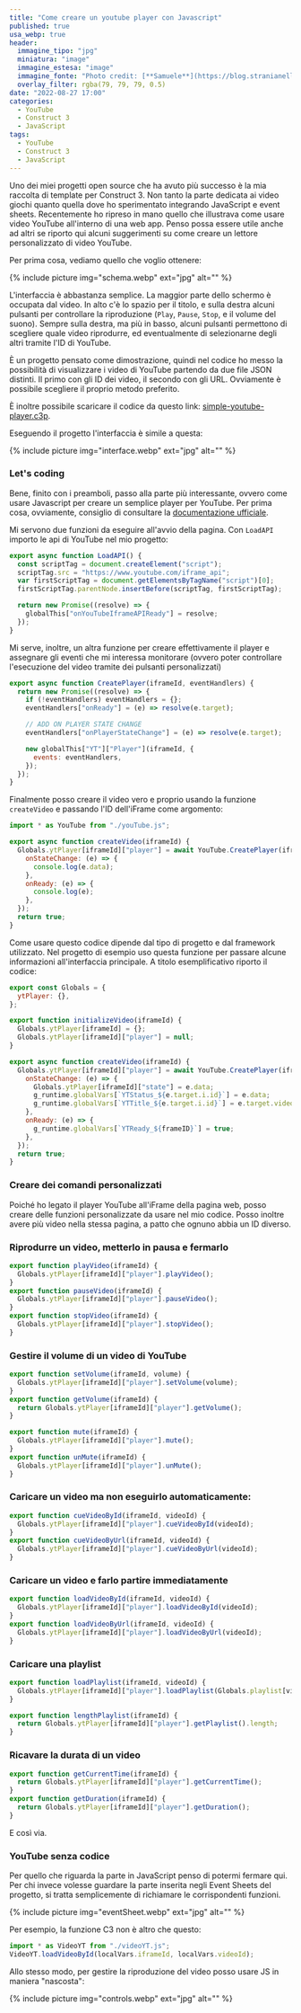 ```yaml
---
title: "Come creare un youtube player con Javascript"
published: true
usa_webp: true
header:
  immagine_tipo: "jpg"
  miniatura: "image"
  immagine_estesa: "image"
  immagine_fonte: "Photo credit: [**Samuele**](https://blog.stranianelli.com/)"
  overlay_filter: rgba(79, 79, 79, 0.5)
date: "2022-08-27 17:00"
categories:
  - YouTube
  - Construct 3
  - JavaScript
tags:
  - YouTube
  - Construct 3
  - JavaScript
---
```


Uno dei miei progetti open source che ha avuto più successo è la mia raccolta di template per Construct 3. Non tanto la parte dedicata ai video giochi quanto quella dove ho sperimentato integrando JavaScript e event sheets. Recentemente ho ripreso in mano quello che illustrava come usare video YouTube all'interno di una web app. Penso possa essere utile anche ad altri se riporto qui alcuni suggerimenti su come creare un lettore personalizzato di video YouTube.

Per prima cosa, vediamo quello che voglio ottenere:

{% include picture img="schema.webp" ext="jpg" alt="" %}

L'interfaccia è abbastanza semplice. La maggior parte dello schermo è occupata dal video. In alto c'è lo spazio per il titolo, e sulla destra alcuni pulsanti per controllare la riproduzione (`Play`, `Pause`, `Stop`, e il volume del suono). Sempre sulla destra, ma più in basso, alcuni pulsanti permettono di scegliere quale video riprodurre, ed eventualmente di selezionarne degli altri tramite l'ID di YouTube.

È un progetto pensato come dimostrazione, quindi nel codice ho messo la possibilità di visualizzare i video di YouTube partendo da due file JSON distinti. Il primo con gli ID dei video, il secondo con gli URL. Ovviamente è possibile scegliere il proprio metodo preferito.

È inoltre possibile scaricare il codice da questo link: [simple-youtube-player.c3p](https://blog.stranianelli.com/c3p/simple-youtube-player.c3p).

Eseguendo il progetto l'interfaccia è simile a questa:

{% include picture img="interface.webp" ext="jpg" alt="" %}

### Let's coding

Bene, finito con i preamboli, passo alla parte più interessante, ovvero come usare Javascript per creare un semplice player per YouTube. Per prima cosa, ovviamente, consiglio di consultare la [documentazione ufficiale](https://developers.google.com/youtube/iframe_api_reference).

Mi servono due funzioni da eseguire all'avvio della pagina. Con `LoadAPI` importo le api di YouTube nel mio progetto:

```js
export async function LoadAPI() {
  const scriptTag = document.createElement("script");
  scriptTag.src = "https://www.youtube.com/iframe_api";
  var firstScriptTag = document.getElementsByTagName("script")[0];
  firstScriptTag.parentNode.insertBefore(scriptTag, firstScriptTag);

  return new Promise((resolve) => {
    globalThis["onYouTubeIframeAPIReady"] = resolve;
  });
}
```

Mi serve, inoltre, un altra funzione per creare effettivamente il player e assegnare gli eventi che mi interessa monitorare (ovvero poter controllare l'esecuzione del video tramite dei pulsanti personalizzati)

```js
export async function CreatePlayer(iframeId, eventHandlers) {
  return new Promise((resolve) => {
    if (!eventHandlers) eventHandlers = {};
    eventHandlers["onReady"] = (e) => resolve(e.target);

    // ADD ON PLAYER STATE CHANGE
    eventHandlers["onPlayerStateChange"] = (e) => resolve(e.target);

    new globalThis["YT"]["Player"](iframeId, {
      events: eventHandlers,
    });
  });
}
```

Finalmente posso creare il video vero e proprio usando la funzione `createVideo` e passando l'ID dell'iFrame come argomento:

```js
import * as YouTube from "./youTube.js";

export async function createVideo(iframeId) {
  Globals.ytPlayer[iframeId]["player"] = await YouTube.CreatePlayer(iframeId, {
    onStateChange: (e) => {
      console.log(e.data);
    },
    onReady: (e) => {
      console.log(e);
    },
  });
  return true;
}
```

Come usare questo codice dipende dal tipo di progetto e dal framework utilizzato. Nel progetto di esempio uso questa funzione per passare alcune informazioni all'interfaccia principale. A titolo esemplificativo riporto il codice:

```js
export const Globals = {
  ytPlayer: {},
};

export function initializeVideo(iframeId) {
  Globals.ytPlayer[iframeId] = {};
  Globals.ytPlayer[iframeId]["player"] = null;
}

export async function createVideo(iframeId) {
  Globals.ytPlayer[iframeId]["player"] = await YouTube.CreatePlayer(iframeId, {
    onStateChange: (e) => {
      Globals.ytPlayer[iframeId]["state"] = e.data;
      g_runtime.globalVars[`YTStatus_${e.target.i.id}`] = e.data;
      g_runtime.globalVars[`YTTitle_${e.target.i.id}`] = e.target.videoTitle;
    },
    onReady: (e) => {
      g_runtime.globalVars[`YTReady_${frameID}`] = true;
    },
  });
  return true;
}
```

### Creare dei comandi personalizzati

Poiché ho legato il player YouTube all'iFrame della pagina web, posso creare delle funzioni personalizzate da usare nel mio codice. Posso inoltre avere più video nella stessa pagina, a patto che ognuno abbia un ID diverso.

### Riprodurre un video, metterlo in pausa e fermarlo

```js
export function playVideo(iframeId) {
  Globals.ytPlayer[iframeId]["player"].playVideo();
}
export function pauseVideo(iframeId) {
  Globals.ytPlayer[iframeId]["player"].pauseVideo();
}
export function stopVideo(iframeId) {
  Globals.ytPlayer[iframeId]["player"].stopVideo();
}
```

### Gestire il volume di un video di YouTube

```js
export function setVolume(iframeId, volume) {
  Globals.ytPlayer[iframeId]["player"].setVolume(volume);
}
export function getVolume(iframeId) {
  return Globals.ytPlayer[iframeId]["player"].getVolume();
}

export function mute(iframeId) {
  Globals.ytPlayer[iframeId]["player"].mute();
}
export function unMute(iframeId) {
  Globals.ytPlayer[iframeId]["player"].unMute();
}
```

### Caricare un video ma non eseguirlo automaticamente:

```js
export function cueVideoById(iframeId, videoId) {
  Globals.ytPlayer[iframeId]["player"].cueVideoById(videoId);
}
export function cueVideoByUrl(iframeId, videoId) {
  Globals.ytPlayer[iframeId]["player"].cueVideoByUrl(videoId);
}
```

### Caricare un video e farlo partire immediatamente

```js
export function loadVideoById(iframeId, videoId) {
  Globals.ytPlayer[iframeId]["player"].loadVideoById(videoId);
}
export function loadVideoByUrl(iframeId, videoId) {
  Globals.ytPlayer[iframeId]["player"].loadVideoByUrl(videoId);
}
```

### Caricare una playlist

```js
export function loadPlaylist(iframeId, videoId) {
  Globals.ytPlayer[iframeId]["player"].loadPlaylist(Globals.playlist[videoId]);
}

export function lengthPlaylist(iframeId) {
  return Globals.ytPlayer[iframeId]["player"].getPlaylist().length;
}
```

### Ricavare la durata di un video

```js
export function getCurrentTime(iframeId) {
  return Globals.ytPlayer[iframeId]["player"].getCurrentTime();
}
export function getDuration(iframeId) {
  return Globals.ytPlayer[iframeId]["player"].getDuration();
}
```

E così via.

### YouTube senza codice

Per quello che riguarda la parte in JavaScript penso di potermi fermare qui. Per chi invece volesse guardare la parte inserita negli Event Sheets del progetto, si tratta semplicemente di richiamare le corrispondenti funzioni.

{% include picture img="eventSheet.webp" ext="jpg" alt="" %}

Per esempio, la funzione C3 non è altro che questo:

```js
import * as VideoYT from "./videoYT.js";
VideoYT.loadVideoById(localVars.iframeId, localVars.videoId);
```

Allo stesso modo, per gestire la riproduzione del video posso usare JS in maniera "nascosta":

{% include picture img="controls.webp" ext="jpg" alt="" %}
